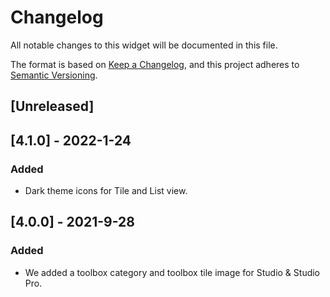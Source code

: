 # Changelog
All notable changes to this widget will be documented in this file.

The format is based on [Keep a Changelog](https://keepachangelog.com/en/1.0.0/), and this project adheres to [Semantic Versioning](https://semver.org/spec/v2.0.0.html).

## [Unreleased]

## [4.1.0] - 2022-1-24

### Added
- Dark theme icons for Tile and List view.

## [4.0.0] - 2021-9-28

### Added
 - We added a toolbox category and toolbox tile image for Studio & Studio Pro.
